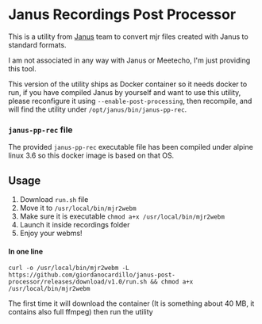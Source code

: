 # Janus Recordings Post Processor

This is a utility from [Janus](https://janus.conf.meetecho.com/) team to convert mjr files created with Janus to standard formats.

I am not associated in any way with Janus or Meetecho, I'm just providing this tool.

This version of the utility ships as Docker container so it needs docker to run, if you have compiled Janus by yourself and want to use this utility,
please reconfigure it using `--enable-post-processing`, then recompile, and will find the utility under `/opt/janus/bin/janus-pp-rec`.

### `janus-pp-rec` file

The provided `janus-pp-rec` executable file has been compiled under alpine linux 3.6 so this docker image is based on that OS.
 
## Usage

1. Download `run.sh` file
2. Move it to `/usr/local/bin/mjr2webm`
3. Make sure it is executable `chmod a+x /usr/local/bin/mjr2webm`
4. Launch it inside recordings folder
5. Enjoy your webms! 

#### In one line 

```
curl -o /usr/local/bin/mjr2webm -L https://github.com/giordanocardillo/janus-post-processor/releases/download/v1.0/run.sh && chmod a+x /usr/local/bin/mjr2webm
```


The first time it will download the container (It is something about 40 MB, it contains also full ffmpeg) then run the utility

